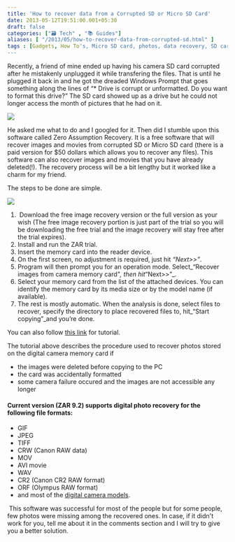 ```yaml
---
title: 'How to recover data from a Corrupted SD or Micro SD Card'
date: 2013-05-12T19:51:00.001+05:30
draft: false
categories: ["🗃️ Tech" , "📚 Guides"]
aliases: [ "/2013/05/how-to-recover-data-from-corrupted-sd.html" ]
tags : [Gadgets, How To's, Micro SD card, photos, data recovery, SD card, videos, corrupted, Zero Assumption Recovery]
---
```


Recently, a friend of mine ended up having his camera SD card corrupted after he mistakenly unplugged it while transfering the files. That is until he plugged it back in and he got the dreaded Windows Prompt that goes something along the lines of “\* Drive is corrupt or unformatted. Do you want to format this drive?” The SD card showed up as a drive but he could not longer access the month of pictures that he had on it.  
  

[![](https://4.bp.blogspot.com/-2ozcVlSbJpk/UY-lCHIlA3I/AAAAAAAABYw/Ik5YW3970Zw/s1600/sd_card_recovery.jpg)](https://4.bp.blogspot.com/-2ozcVlSbJpk/UY-lCHIlA3I/AAAAAAAABYw/Ik5YW3970Zw/s1600/sd_card_recovery.jpg)

  
He asked me what to do and I googled for it. Then did I stumble upon this software called Zero Assumption Recovery. It is a free software that will recover images and movies from corrupted SD or Micro SD card (there is a paid version for $50 dollars which allows you to recover any files). This software can also recover images and movies that you have already deleted(!). The recovery process will be a bit lengthy but it worked like a charm for my friend.  
  
The steps to be done are simple.  
  

[![](https://1.bp.blogspot.com/-Y48td52kyz4/UY-ifXFu31I/AAAAAAAABYk/0pv63IoIzwk/s1600/image-recovery-01.gif)](https://1.bp.blogspot.com/-Y48td52kyz4/UY-ifXFu31I/AAAAAAAABYk/0pv63IoIzwk/s1600/image-recovery-01.gif)

1.   Download the free image recovery version or the full version as your wish (The free image recovery portion is just part of the trial so you will be downloading the free trial and the image recovery will stay free after the trial expires).
2.  Install and run the ZAR trial.
3.  Insert the memory card into the reader device.
4.  On the first screen, no adjustment is required, just hit _“Next>>”_.
5.  Program will then prompt you for an operation mode. Select_“Recover images from camera memory card”_, then hit_“Next>>”_.
6.  Select your memory card from the list of the attached devices. You can identify the memory card by its media size or by the model name (if available).
7.  The rest is mostly automatic. When the analysis is done, select files to recover, specify the directory to place recovered files to, hit_“Start copying”_and you’re done.

  

  
You can also follow [this link](https://www.z-a-recovery.com/digital-image-recovery.htm) for tutorial.  
  
  
  
  
  
The tutorial above describes the procedure used to recover photos stored on the digital camera memory card if  

*   the images were deleted before copying to the PC
*   the card was accidentally formatted
*   some camera failure occured and the images are not accessible any longer

  

#### Current version (ZAR 9.2) supports digital photo recovery for the following file formats: 

*   GIF
*   JPEG
*   TIFF
*   CRW (Canon RAW data)
*   MOV
*   AVI movie
*   WAV
*   CR2 (Canon CR2 RAW format)
*   ORF (Olympus RAW format) 
*   and most of the [digital camera models](https://www.z-a-recovery.com/sysreq-ir.htm).

 This software was successful for most of the people but for some people, few photos were missing among the recovered ones. In case, if it didn't work for you, tell me about it in the comments section and I will try to give you a better solution.